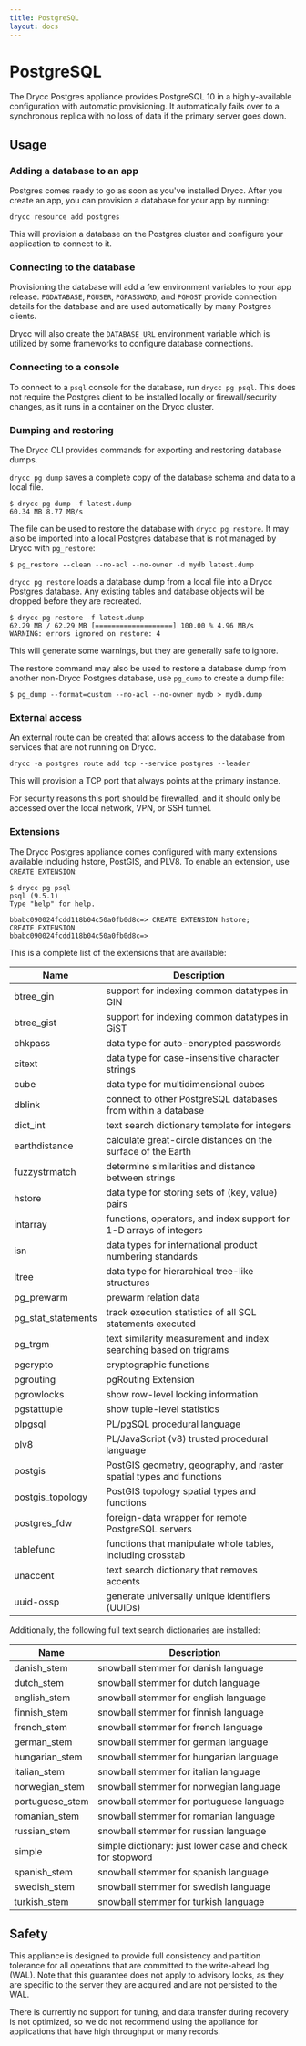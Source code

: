 ```yaml
---
title: PostgreSQL
layout: docs
---
```


# PostgreSQL

The Drycc Postgres appliance provides PostgreSQL 10 in a highly-available
configuration with automatic provisioning. It automatically fails over to
a synchronous replica with no loss of data if the primary server goes down.

## Usage

### Adding a database to an app

Postgres comes ready to go as soon as you've installed Drycc. After you create
an app, you can provision a database for your app by running:

```text
drycc resource add postgres
```

This will provision a database on the Postgres cluster and configure your
application to connect to it.

### Connecting to the database

Provisioning the database will add a few environment variables to your app
release. `PGDATABASE`, `PGUSER`, `PGPASSWORD`, and `PGHOST` provide connection
details for the database and are used automatically by many Postgres clients.

Drycc will also create the `DATABASE_URL` environment variable which is utilized
by some frameworks to configure database connections.

### Connecting to a console

To connect to a `psql` console for the database, run `drycc pg psql`. This does not
require the Postgres client to be installed locally or firewall/security
changes, as it runs in a container on the Drycc cluster.

### Dumping and restoring

The Drycc CLI provides commands for exporting and restoring database dumps.

`drycc pg dump` saves a complete copy of the database schema and data to a local file.

```text
$ drycc pg dump -f latest.dump
60.34 MB 8.77 MB/s
```

The file can be used to restore the database with `drycc pg restore`. It
may also be imported into a local Postgres database that is not managed by Drycc
with `pg_restore`:

```text
$ pg_restore --clean --no-acl --no-owner -d mydb latest.dump
```

`drycc pg restore` loads a database dump from a local file into a Drycc Postgres
database. Any existing tables and database objects will be dropped before they
are recreated.

```text
$ drycc pg restore -f latest.dump
62.29 MB / 62.29 MB [===================] 100.00 % 4.96 MB/s
WARNING: errors ignored on restore: 4
```

This will generate some warnings, but they are generally safe to ignore.

The restore command may also be used to restore a database dump from another non-Drycc
Postgres database, use `pg_dump` to create a dump file:

```text
$ pg_dump --format=custom --no-acl --no-owner mydb > mydb.dump
```

### External access

An external route can be created that allows access to the database from
services that are not running on Drycc.

```text
drycc -a postgres route add tcp --service postgres --leader
```

This will provision a TCP port that always points at the primary instance.

For security reasons this port should be firewalled, and it should only be
accessed over the local network, VPN, or SSH tunnel.

### Extensions

The Drycc Postgres appliance comes configured with many extensions available
including hstore, PostGIS, and PLV8. To enable an extension, use `CREATE
EXTENSION`:

```text
$ drycc pg psql
psql (9.5.1)
Type "help" for help.

bbabc090024fcdd118b04c50a0fb0d8c=> CREATE EXTENSION hstore;
CREATE EXTENSION
bbabc090024fcdd118b04c50a0fb0d8c=>
```

This is a complete list of the extensions that are available:

|        Name          |                             Description                             |
|----------------------|---------------------------------------------------------------------|
| btree\_gin           | support for indexing common datatypes in GIN                        |
| btree\_gist          | support for indexing common datatypes in GiST                       |
| chkpass              | data type for auto-encrypted passwords                              |
| citext               | data type for case-insensitive character strings                    |
| cube                 | data type for multidimensional cubes                                |
| dblink               | connect to other PostgreSQL databases from within a database        |
| dict\_int            | text search dictionary template for integers                        |
| earthdistance        | calculate great-circle distances on the surface of the Earth        |
| fuzzystrmatch        | determine similarities and distance between strings                 |
| hstore               | data type for storing sets of (key, value) pairs                    |
| intarray             | functions, operators, and index support for 1-D arrays of integers  |
| isn                  | data types for international product numbering standards            |
| ltree                | data type for hierarchical tree-like structures                     |
| pg\_prewarm          | prewarm relation data                                               |
| pg\_stat\_statements | track execution statistics of all SQL statements executed           |
| pg\_trgm             | text similarity measurement and index searching based on trigrams   |
| pgcrypto             | cryptographic functions                                             |
| pgrouting            | pgRouting Extension                                                 |
| pgrowlocks           | show row-level locking information                                  |
| pgstattuple          | show tuple-level statistics                                         |
| plpgsql              | PL/pgSQL procedural language                                        |
| plv8                 | PL/JavaScript (v8) trusted procedural language                      |
| postgis              | PostGIS geometry, geography, and raster spatial types and functions |
| postgis\_topology    | PostGIS topology spatial types and functions                        |
| postgres\_fdw        | foreign-data wrapper for remote PostgreSQL servers                  |
| tablefunc            | functions that manipulate whole tables, including crosstab          |
| unaccent             | text search dictionary that removes accents                         |
| uuid-ossp            | generate universally unique identifiers (UUIDs)                     |

Additionally, the following full text search dictionaries are installed:

|      Name        |                        Description                        |
|------------------|-----------------------------------------------------------|
| danish\_stem     | snowball stemmer for danish language                      |
| dutch\_stem      | snowball stemmer for dutch language                       |
| english\_stem    | snowball stemmer for english language                     |
| finnish\_stem    | snowball stemmer for finnish language                     |
| french\_stem     | snowball stemmer for french language                      |
| german\_stem     | snowball stemmer for german language                      |
| hungarian\_stem  | snowball stemmer for hungarian language                   |
| italian\_stem    | snowball stemmer for italian language                     |
| norwegian\_stem  | snowball stemmer for norwegian language                   |
| portuguese\_stem | snowball stemmer for portuguese language                  |
| romanian\_stem   | snowball stemmer for romanian language                    |
| russian\_stem    | snowball stemmer for russian language                     |
| simple           | simple dictionary: just lower case and check for stopword |
| spanish\_stem    | snowball stemmer for spanish language                     |
| swedish\_stem    | snowball stemmer for swedish language                     |
| turkish\_stem    | snowball stemmer for turkish language                     |

## Safety

This appliance is designed to provide full consistency and partition tolerance
for all operations that are committed to the write-ahead log (WAL). Note that
this guarantee does not apply to advisory locks, as they are specific to the
server they are acquired and are not persisted to the WAL.

There is currently no support for tuning, and data transfer during recovery is
not optimized, so we do not recommend using the appliance for applications that
have high throughput or many records.
